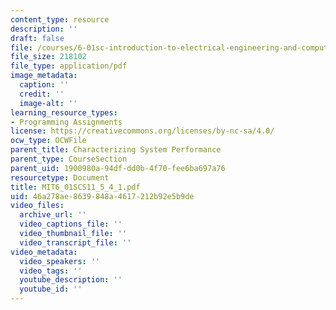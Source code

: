 ```yaml
---
content_type: resource
description: ''
draft: false
file: /courses/6-01sc-introduction-to-electrical-engineering-and-computer-science-i-spring-2011/46a278ae8639848a4617212b92e5b9de_MIT6_01SCS11_5_4_1.pdf
file_size: 218102
file_type: application/pdf
image_metadata:
  caption: ''
  credit: ''
  image-alt: ''
learning_resource_types:
- Programming Assignments
license: https://creativecommons.org/licenses/by-nc-sa/4.0/
ocw_type: OCWFile
parent_title: Characterizing System Performance
parent_type: CourseSection
parent_uid: 1900980a-94df-dd0b-4f70-fee6ba697a76
resourcetype: Document
title: MIT6_01SCS11_5_4_1.pdf
uid: 46a278ae-8639-848a-4617-212b92e5b9de
video_files:
  archive_url: ''
  video_captions_file: ''
  video_thumbnail_file: ''
  video_transcript_file: ''
video_metadata:
  video_speakers: ''
  video_tags: ''
  youtube_description: ''
  youtube_id: ''
---
```

